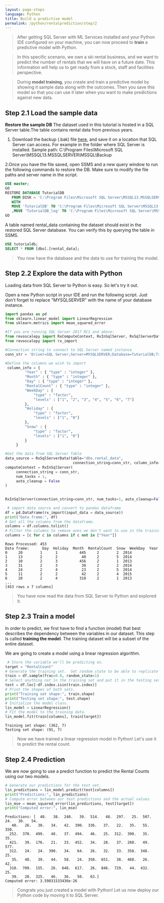 ```yaml
---
layout: page-steps
language: Python
title: Build a predictive model 
permalink: /python/rentalprediction/step/2
---
```



>After getting SQL Server with ML Services installed and your Python IDE configured on your machine, you can now proceed to **train** a predictive model with Python.

>In this specific scenario, we own a ski rental business, and we want to predict the number of rentals that
we will have on a future date. This information will help us to get ready from a stock, staff and facilities perspective.


>During **model training**, you create and train a predictive model by showing it sample data along with the outcomes. Then you save this model so that you can use it later when you want to make predictions against new data.

## Step 2.1 Load the sample data 

**Restore the sample DB**
The dataset used in this tutorial is hosted in a SQL Server table.The table contains rental data from previous years.</p>
1. Download the backup (.bak) file [here](https://sqlchoice.blob.core.windows.net/sqlchoice/TutorialDB.bak), and save it on a location that SQL Server can access.
For example in the folder where SQL Server is installed.
Sample path: C:\Program Files\Microsoft SQL Server\MSSQL13.MSSQLSERVER\MSSQL\Backup


2.Once you have the file saved, open SSMS and a new query window to run the following commands to restore the DB.
Make sure to modify the file paths and server name in the script.

```SQL
USE master;  
GO  
RESTORE DATABASE TutorialDB  
   FROM DISK = 'C:\Program Files\Microsoft SQL Server\MSSQL13.MSSQLSERVER\MSSQL\Backup\TutorialDB.bak'
   WITH 
   MOVE 'TutorialDB' TO 'C:\Program Files\Microsoft SQL Server\MSSQL13.MSSQLSERVER\MSSQL\DATA\TutorialDB.mdf'
   ,MOVE 'TutorialDB_log' TO 'C:\Program Files\Microsoft SQL Server\MSSQL13.MSSQLSERVER\MSSQL\DATA\TutorialDB.ldf';  
GO 
```

A table named rental_data containing the dataset should exist in the restored SQL Server database.
You can verify this by querying the table in SSMS.


```SQL
USE tutorialdb;
SELECT * FROM [dbo].[rental_data];
```

>You now have the database and the data to use for training the model.

## Step 2.2 Explore the data with Python

Loading data from SQL Server to Python is easy. So let's try it out.

Open a new Python script in your IDE and run the following script.
Just don't forget to replace "MYSQLSERVER" with the name of your database instance.

```python
import pandas as pd
from sklearn.linear_model import LinearRegression
from sklearn.metrics import mean_squared_error

#If you are running SQL Server 2017 RC1 and above:
from revoscalepy import RxComputeContext, RxInSqlServer, RxSqlServerData
from revoscalepy import rx_import

#Connection string to connect to SQL Server named instance
conn_str = 'Driver=SQL Server;Server=MYSQLSERVER;Database=TutorialDB;Trusted_Connection=True;'

#Define the columns we wish to import
 column_info = { 
         "Year" : { "type" : "integer" },
         "Month" : { "type" : "integer" }, 
         "Day" : { "type" : "integer" }, 
         "RentalCount" : { "type" : "integer" }, 
         "WeekDay" : { 
             "type" : "factor", 
             "levels" : ["1", "2", "3", "4", "5", "6", "7"]
         },
         "Holiday" : { 
             "type" : "factor", 
             "levels" : ["1", "0"]
         },
         "Snow" : { 
             "type" : "factor", 
             "levels" : ["1", "0"]
         }
     }

#Get the data from SQL Server Table
data_source = RxSqlServerData(table="dbo.rental_data",
                               connection_string=conn_str, column_info=column_info)
computeContext = RxInSqlServer(
     connection_string = conn_str,
     num_tasks = 1,
     auto_cleanup = False
)
     
    
RxInSqlServer(connection_string=conn_str, num_tasks=1, auto_cleanup=False)

 # import data source and convert to pandas dataframe
df = pd.DataFrame(rx_import(input_data = data_source))
print("Data frame:", df)
# Get all the columns from the dataframe.
columns = df.columns.tolist()
# Filter the columns to remove ones we don't want to use in the training
columns = [c for c in columns if c not in ["Year"]]
```

```results
Rows Processed: 453
Data frame:      Day  Holiday  Month  RentalCount  Snow  WeekDay  Year
0     20        1      1          445     2        2  2014
1     13        2      2           40     2        5  2014
2     10        2      3          456     2        1  2013
3     31        2      3           38     2        2  2014
4     24        2      4           23     2        5  2014
5     11        2      2           42     2        4  2015
6     28        2      4          310     2        1  2013
...
[453 rows x 7 columns]
```

>You have now read the data from SQL Server to Python and explored it.

## Step 2.3 Train a model
In order to predict, we first have to find a function (model) that best describes the dependency between the variables in our dataset. This step is called **training the model**. The training dataset will be a subset of the entire dataset.

We are going to create a model using a linear regression algorithm.

```python
 # Store the variable we'll be predicting on.
target = "RentalCount"
# Generate the training set.  Set random_state to be able to replicate results.
train = df.sample(frac=0.8, random_state=1)
# Select anything not in the training set and put it in the testing set.
test = df.loc[~df.index.isin(train.index)]
# Print the shapes of both sets.
print("Training set shape:", train.shape)
print("Testing set shape:", test.shape)
# Initialize the model class.
lin_model = LinearRegression()
# Fit the model to the training data.
lin_model.fit(train[columns], train[target])
```

```results
Training set shape: (362, 7)
Testing set shape: (91, 7)
```

>Now we have trained a linear regression model in Python! Let's use it to predict the rental count.

## Step 2.4 Prediction
We are now going to use a predict function to predict the Rental Counts using our two models. 

```python
# Generate our predictions for the test set.
lin_predictions = lin_model.predict(test[columns])
print("Predictions:", lin_predictions)
# Compute error between our test predictions and the actual values.
lin_mse = mean_squared_error(lin_predictions, test[target])
print("Computed error:", lin_mse)
```

```results
Predictions: [  40.   38.  240.   39.  514.   48.  297.   25.  507.   24.   30.   54.
   40.   26.   30.   34.   42.  390.  336.   37.   22.   35.   55.  350.
  252.  370.  499.   48.   37.  494.   46.   25.  312.  390.   35.   35.
  421.   39.  176.   21.   33.  452.   34.   28.   37.  260.   49.  577.
  312.   24.   24.  390.   34.   64.   26.   32.   33.  358.  348.   25.
   35.   48.   39.   44.   58.   24.  350.  651.   38.  468.   26.   42.
  310.  709.  155.   26.  648.  617.   26.  846.  729.   44.  432.   25.
   39.   28.  325.   46.   36.   50.   63.]
Computed error: 3.59831533436e-26
```

> Congrats you just created a model with Python! Let us now deploy our Python code by moving it to SQL Server.
